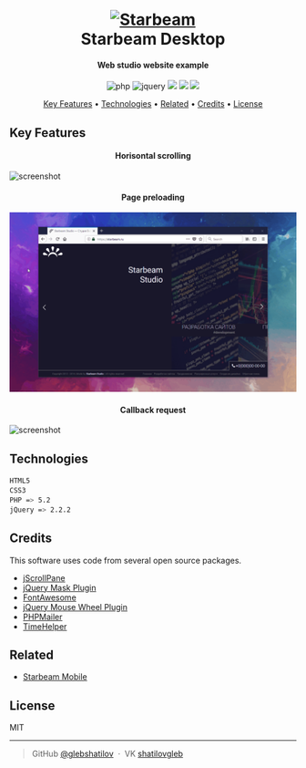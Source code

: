 <h1 align="center">
  <br>
  <a href="https://starbeam.ru"><img src="https://starbeam.ru/images/ghlog2.png" alt="Starbeam" width="200"></a>
  <br>
  Starbeam Desktop
  <br>
</h1>

<h4 align="center">Web studio website example</h4>

<p align="center">
    <img src="https://img.shields.io/badge/PHP-%3E%3D5.2-blue.svg" alt="php">
    <img src="https://img.shields.io/badge/jQuery-%3E%3D%202.2.2-orange.svg" alt="jquery">
	<img src="https://img.shields.io/badge/Contributions%20-welcome-green.svg">
	<img src="https://img.shields.io/badge/License%20-MIT-yellow.svg">
	<a href="https://codeclimate.com/github/tukerty/starbeam-desktop/maintainability"><img src="https://api.codeclimate.com/v1/badges/a380344f1c277e0d1a74/maintainability" /></a>
</p>

<p align="center">
  <a href="#key-features">Key Features</a> •
  <a href="#technologies">Technologies</a> •
  <a href="#related">Related</a> •
  <a href="#related">Credits</a> •
  <a href="#license">License</a>
</p>

## Key Features

<h4 align="center">Horisontal scrolling</h4>

![screenshot](https://raw.githubusercontent.com/tukerty/starbeam-desktop/master/images/preview/anim1.gif)


<h4 align="center">Page preloading</h4>

![screenshot](https://raw.githubusercontent.com/tukerty/starbeam-desktop/master/images/preview/anim2.gif)



<h4 align="center">Callback request</h4>

![screenshot](https://raw.githubusercontent.com/tukerty/starbeam-desktop/master/images/preview/anim3.gif)

## Technologies

```bash
HTML5
CSS3
PHP => 5.2
jQuery => 2.2.2
```

## Credits

This software uses code from several open source packages.

- [jScrollPane](http://jscrollpane.kelvinluck.com/)
- [jQuery Mask Plugin](https://igorescobar.github.io/jQuery-Mask-Plugin/)
- [FontAwesome](https://github.com/components/font-awesome)
- [jQuery Mouse Wheel Plugin](https://github.com/jquery/jquery-mousewheel)
- [PHPMailer](https://github.com/PHPMailer/PHPMailer/)
- [TimeHelper](https://github.com/korytoff/PHP-TimeHelper)

## Related

- [Starbeam Mobile](https://github.com/glebshatilov/starbeam-mobile/)

## License

MIT

---

> GitHub [@glebshatilov](https://github.com/glebshatilov) &nbsp;&middot;&nbsp;
> VK [shatilovgleb](https://vk.com/shatilovgleb)

